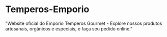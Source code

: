 # Temperos-Emporio
"Website oficial do Emporio Temperos Gourmet - Explore nossos produtos artesanais, orgânicos e especiais, e faça seu pedido online."
